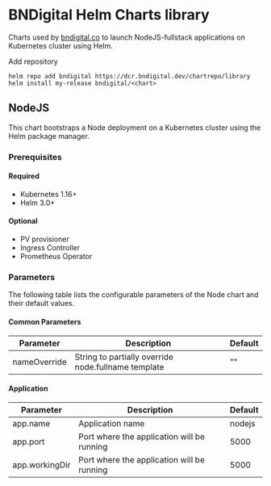 # BNDigital Helm Charts library

Charts used by [bndigital.co](https://bndigital.co) to launch NodeJS-fullstack applications on Kubernetes cluster using Helm.

Add repository

```shell
helm repo add bndigital https://dcr.bndigital.dev/chartrepo/library
helm install my-release bndigital/<chart>
```

## NodeJS

This chart bootstraps a Node deployment on a Kubernetes cluster using the Helm package manager.

### Prerequisites 

#### Required 

- Kubernetes 1.16+ 
- Helm 3.0+ 

#### Optional 

- PV provisioner
- Ingress Controller
- Prometheus Operator

### Parameters 

The following table lists the configurable parameters of the Node chart and their default values.

#### Common Parameters

| Parameter | Description | Default |
| --- | ----------- | ------------- |
| nameOverride | String to partially override node.fullname template | "" |

#### Application

| Parameter | Description | Default |
| --- | ----------- | ------------- |
| app.name | Application name | nodejs | 
| app.port | Port where the application will be running | 5000 | 
| app.workingDir | Port where the application will be running | 5000 | 
